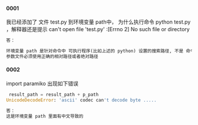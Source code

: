 #### 0001

我已经添加了 文件 test.py 到环境变量 path中， 为什么执行命令 python test.py ，解释器还是提示 can't open file 'test.py' :[Errno 2] No such file or directory

```python
答： 

环境变量 path 是针对命令中 可执行程序(比如上述的 python) 设置的搜索路径, 不是 命令中的参数文件 （比如上述的 test.py）设置的搜索路径.
参数文件必须使用正确的相对路径或者绝对路径

```

#### 0002

import paramiko 出现如下错误

```python
 result_path = result_path + p_path
UnicodeDecodeError: 'ascii' codec can't decode byte .....
```

```python
答： 
这是环境变量 path 里面有中文导致的
```
